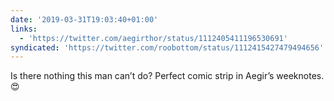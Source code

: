 ```yaml
---
date: '2019-03-31T19:03:40+01:00'
links:
  - 'https://twitter.com/aegirthor/status/1112405411196530691'
syndicated: 'https://twitter.com/roobottom/status/1112415427479494656'
---
```

Is there nothing this man can’t do? Perfect comic strip in Aegir’s weeknotes. 😍 
